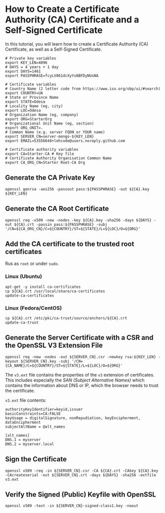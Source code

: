 # How to Create a Certificate Authority (CA) Certificate and a Self-Signed Certificate

In this tutorial, you will learn how to create a Certificate Authority (CA) Certificate, as well as a Self-Signed Certificate.

```shell
# Private key variables
export KEY_LEN=4096
# DAYS = 4 years + 1 day
export DAYS=1461
export PASSPHRASE=fcyLV061dcXyYv8BFDyNUxNA

# Certificate variables
# Country Name (2 letter code from https://www.iso.org/obp/ui/#search)
export COUNTRY=UA
# State or Province Name
export STATE=Odesa
# Locality Name (eg, city)
export LOC=Odesa
# Organization Name (eg, company)
export ORG=StarterOrg
# Organizational Unit Name (eg, section)
export ORG_UNIT=.
# Common Name (e.g. server FQDN or YOUR name)
export SERVER_CN=server-mongo-${KEY_LEN}
export EMAIL=53556648+lehcode@users.noreply.github.com

# Certificate authority variables
export CA=Starter-CA # Key file
# Certificate Authority Organisation Common Name
export CA_ORG_CN=Starter Root-CA Org
```

## Generate the CA Private Key

```shell
openssl genrsa -aes256 -passout pass:${PASSPHRASE} -out ${CA}.key ${KEY_LEN}
```

## Generate the CA Root Certificate

```shell
openssl req -x509 -new -nodes -key ${CA}.key -sha256 -days ${DAYS} -out ${CA}.crt -passin pass:${PASSPHRASE} -subj '/CN=${CA_ORG_CN}/C=${COUNTRY}/ST=${STATE}/L=${LOC}/O=${ORG}'
```

## Add the CA certificate to the trusted root certificates

Rus as `root` or under `sudo`.

### Linux (Ubuntu)

```shell
apt-get -y install ca-certificates
cp ${CA}.crt /usr/local/share/ca-certificates
update-ca-certificates
```

### Linux (Fedora/CentOS)

```shell
cp ${CA}.crt /etc/pki/ca-trust/source/anchors/${CA}.crt
update-ca-trust
```

## Generate the Server Certificate with a CSR and the OpenSSL V3 Extension File

```shell
openssl req -new -nodes -out ${SERVER_CN}.csr -newkey rsa:${KEY_LEN} -keyout ${SERVER_CN}.key -subj '/CN={CA_NAME}/C=${COUNTRY}/ST=${STATE}/L=${LOC}/O=${ORG}'
```

The `v3.ext` file contains the properties of the `v3` extension of certificates. This includes especially the *SAN (Subject Alternative Names)* which contains the information about DNS or IP, which the browser needs to trust the certificate.

`v3.ext` file contents:

```text
authorityKeyIdentifier=keyid,issuer
basicConstraints=CA:FALSE
keyUsage = digitalSignature, nonRepudiation, keyEncipherment, dataEncipherment
subjectAltName = @alt_names

[alt_names]
DNS.1 = myserver
DNS.2 = myserver.local
```

## Sign the Certificate

```shell
openssl x509 -req -in ${SERVER_CN}.csr -CA ${CA}.crt -CAkey ${CA}.key -CAcreateserial -out ${SERVER_CN}.crt -days ${DAYS} -sha256 -extfile v3.ext
```

## Verify the Signed (Public) Keyfile with OpenSSL

```shell
openssl x509 -text -in ${SERVER_CN}-signed-class1.key -noout
```

